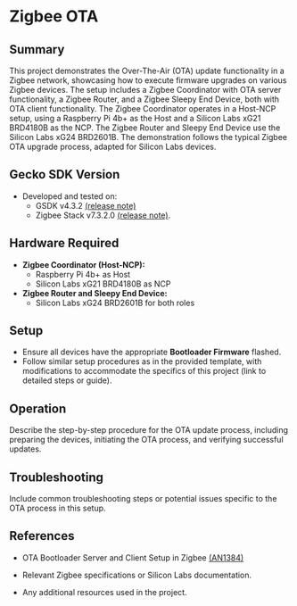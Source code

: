 # Zigbee OTA #

## Summary ##

This project demonstrates the Over-The-Air (OTA) update functionality in a Zigbee network, showcasing how to execute firmware upgrades on various Zigbee devices. The setup includes a Zigbee Coordinator with OTA server functionality, a Zigbee Router, and a Zigbee Sleepy End Device, both with OTA client functionality. The Zigbee Coordinator operates in a Host-NCP setup, using a Raspberry Pi 4b+ as the Host and a Silicon Labs xG21 BRD4180B as the NCP. The Zigbee Router and Sleepy End Device use the Silicon Labs xG24 BRD2601B. The demonstration follows the typical Zigbee OTA upgrade process, adapted for Silicon Labs devices.

## Gecko SDK Version ##

- Developed and tested on:
  - GSDK v4.3.2 [(release note)](https://www.silabs.com/documents/public/release-notes/gecko-platform-release-notes-4.3.2.0.pdf)
  - Zigbee Stack v7.3.2.0 [(release note)](https://www.silabs.com/documents/public/release-notes/emberznet-release-notes-7.3.2.0.pdf).

## Hardware Required ##

- **Zigbee Coordinator (Host-NCP):**
  - Raspberry Pi 4b+ as Host
  - Silicon Labs xG21 BRD4180B as NCP
- **Zigbee Router and Sleepy End Device:**
  - Silicon Labs xG24 BRD2601B for both roles

## Setup ##

- Ensure all devices have the appropriate **Bootloader Firmware** flashed.
- Follow similar setup procedures as in the provided template, with modifications to accommodate the specifics of this project (link to detailed steps or guide).

## Operation ##

Describe the step-by-step procedure for the OTA update process, including preparing the devices, initiating the OTA process, and verifying successful updates. 

## Troubleshooting ##

Include common troubleshooting steps or potential issues specific to the OTA process in this setup.

## References ##

- OTA Bootloader Server and Client Setup in Zigbee [(AN1384)](https://www.silabs.com/documents/public/application-notes/an1384-ota-bootloader-server-client-setup-zigbee-7.pdf)

- Relevant Zigbee specifications or Silicon Labs documentation.
- Any additional resources used in the project.